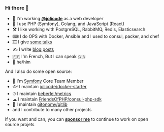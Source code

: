 ### Hi there 👋

* 🏢 I'm working [**@jolicode**](http://github.com/jolicode) as a web developer
* 🔭 I use PHP (Symfony), Golang, and JavaScript (React)
* 🛠 I like working with PostgreSQL, RabbitMQ, Redis, Elasticsearch
* ⌨ I do OPS with Docker, Ansible and I used to consul, packer, and chef
* 🎞 I give [some talks](https://speakerdeck.com/lyrixx)
* ✍ I write [blog posts](https://jolicode.com/equipe/gregoire-pineau)
* 🇫🇷 I'm French, But I can speak 🇬🇧
* 👨 he/him

And I also do some open source:

* 🎵 I'm [Symfony](https://github.com/symfony/symfony) Core Team Member
* 🐟 I maintain [jolicode/docker-starter](https://github.com/jolicode/docker-starter)
* ⏱ I maintain [beberlei/metrics](https://github.com/beberlei/metrics)
* ☁ I maintain [FriendsOfPHP/consul-php-sdk](https://github.com/FriendsOfPHP/consul-php-sdk)
* :vhs: I maintain [gitonomy/gitlib](https://github.com/gitonomy/gitlib)
* and I contribute to many other projects

If you want and can, you can [**sponsor me**](https://github.com/sponsors/lyrixx) to continue to work
on open source projets
